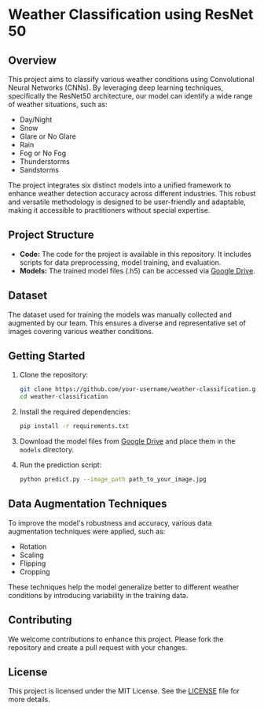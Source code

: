 # Weather Classification using ResNet 50

## Overview

This project aims to classify various weather conditions using Convolutional Neural Networks (CNNs). By leveraging deep learning techniques, specifically the ResNet50 architecture, our model can identify a wide range of weather situations, such as:

- Day/Night
- Snow
- Glare or No Glare
- Rain
- Fog or No Fog
- Thunderstorms
- Sandstorms

The project integrates six distinct models into a unified framework to enhance weather detection accuracy across different industries. This robust and versatile methodology is designed to be user-friendly and adaptable, making it accessible to practitioners without special expertise.

## Project Structure

- **Code:** The code for the project is available in this repository. It includes scripts for data preprocessing, model training, and evaluation.
- **Models:** The trained model files (.h5) can be accessed via [Google Drive](https://drive.google.com/drive/folders/1CtRv5DPV4wPWPGYCOdIJijCLZcmvdN7Q?usp=drive_link).

## Dataset

The dataset used for training the models was manually collected and augmented by our team. This ensures a diverse and representative set of images covering various weather conditions.

## Getting Started

1. Clone the repository:
    ```bash
    git clone https://github.com/your-username/weather-classification.git
    cd weather-classification
    ```

2. Install the required dependencies:
    ```bash
    pip install -r requirements.txt
    ```

3. Download the model files from [Google Drive](https://drive.google.com/drive/folders/1CtRv5DPV4wPWPGYCOdIJijCLZcmvdN7Q?usp=drive_link) and place them in the `models` directory.

4. Run the prediction script:
    ```bash
    python predict.py --image_path path_to_your_image.jpg
    ```

## Data Augmentation Techniques

To improve the model's robustness and accuracy, various data augmentation techniques were applied, such as:

- Rotation
- Scaling
- Flipping
- Cropping

These techniques help the model generalize better to different weather conditions by introducing variability in the training data.

## Contributing

We welcome contributions to enhance this project. Please fork the repository and create a pull request with your changes.

## License

This project is licensed under the MIT License. See the [LICENSE](LICENSE) file for more details.



